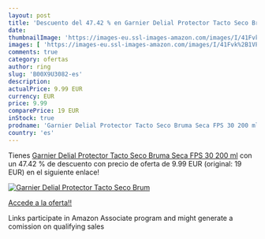 ```yaml
---
layout: post
title: 'Descuento del 47.42 % en Garnier Delial Protector Tacto Seco Brum'
date: 
thumbnailImage: 'https://images-eu.ssl-images-amazon.com/images/I/41Fvk%2B1VPZL._SL200_.jpg'
images: [ 'https://images-eu.ssl-images-amazon.com/images/I/41Fvk%2B1VPZL._SL200_.jpg' ]
comments: true
category: ofertas
author: ring
slug: 'B00X9U3082-es'
description:
actualPrice: 9.99 EUR
currency: EUR
price: 9.99
comparePrice: 19 EUR
inStock: true
prodname: 'Garnier Delial Protector Tacto Seco Bruma Seca FPS 30 200 ml'
country: 'es'
---
```


Tienes [Garnier Delial Protector Tacto Seco Bruma Seca FPS 30 200 ml](https://www.amazon.es/dp/B00X9U3082/?tag=tolees-21) con un 47.42 % de descuento con precio de oferta de 9.99 EUR (original: 19 EUR) en el siguiente enlace!

[![Garnier Delial Protector Tacto Seco Brum](https://images-eu.ssl-images-amazon.com/images/I/41Fvk%2B1VPZL._SL200_.jpg)](https://www.amazon.es/dp/B00X9U3082/?tag=tolees-21)

[Accede a la oferta!!](https://www.amazon.es/dp/B00X9U3082/?tag=tolees-21)

Links participate in Amazon Associate program and might generate a comission on qualifying sales



